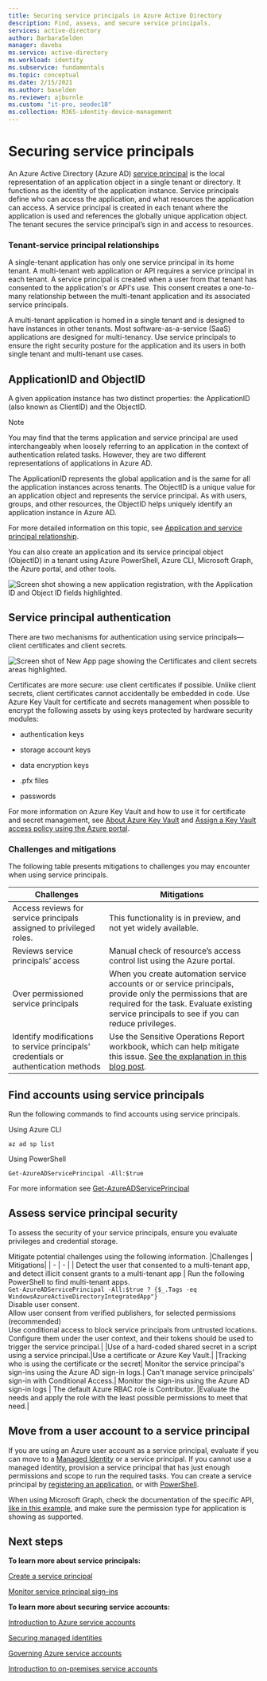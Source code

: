 ```yaml
---
title: Securing service principals in Azure Active Directory
description: Find, assess, and secure service principals.
services: active-directory
author: BarbaraSelden
manager: daveba
ms.service: active-directory
ms.workload: identity
ms.subservice: fundamentals
ms.topic: conceptual
ms.date: 2/15/2021
ms.author: baselden
ms.reviewer: ajburnle
ms.custom: "it-pro, seodec18"
ms.collection: M365-identity-device-management
---
```


# Securing service principals

An Azure Active Directory (Azure AD) [service principal](../develop/app-objects-and-service-principals.md) is the local representation of an application object in a single tenant or directory.  ‎It functions as the identity of the application instance. Service principals define who can access the application, and what resources the application can access. A service principal is created in each tenant where the application is used and references the globally unique application object. The tenant secures the service principal’s sign in and access to resources.  

### Tenant-service principal relationships
A single-tenant application has only one service principal in its home tenant. A multi-tenant web application or API requires a service principal in each tenant. A service principal is created when a user from that tenant has consented to the application's or API's use. ​This consent creates a one-to-many relationship between the multi-tenant application and its associated service principals.

A multi-tenant application is homed in a single tenant and is designed to have instances in other tenants. Most software-as-a-service (SaaS) applications are designed for multi-tenancy. 
Use service principals to ensure the right security posture for the application and its users in both single tenant and multi-tenant use cases.

## ApplicationID and ObjectID

A given application instance has two distinct properties: the ApplicationID (also known as ClientID) and the ObjectID.

> [!NOTE] 
> You may find that the terms application and service principal are used interchangeably when loosely referring to an application in the context of authentication related tasks. However, they are two different representations of applications in Azure AD.
 

The ApplicationID represents the global application and is the same for all the application instances across tenants. The ObjectID is a unique value for an application object and represents the service principal. As with users, groups, and other resources, the ObjectID helps uniquely identify an application instance in Azure AD.

​​For more detailed information on this topic, see [Application and service principal relationship](../develop/app-objects-and-service-principals.md).

You can also create an application and its service principal object (ObjectID) in a tenant using Azure PowerShell, Azure CLI, Microsoft Graph, the Azure portal, and other tools. 

![Screen shot showing a new application registration, with the Application ID and Object ID fields highlighted.](./media/securing-service-accounts/secure-principal-image-1.png)

## Service principal authentication

There are two mechanisms for authentication using service principals—client certificates and client secrets. 

![ Screen shot of New App page showing the Certificates and client secrets areas highlighted.](./media/securing-service-accounts/secure-principal-certificates.png)

​Certificates are more secure: use client certificates if possible. Unlike client secrets, client certificates cannot accidentally be embedded in code. Use Azure Key Vault for certificate and secrets management when possible to encrypt the following assets by using keys protected by hardware security modules:

* authentication keys

* storage account keys

* data encryption keys

* .pfx files

* passwords 

For more information on Azure Key Vault and how to use it for certificate and secret management, see 
[About Azure Key Vault](../../key-vault/general/overview.md) and [Assign a Key Vault access policy using the Azure portal](../../key-vault/general/assign-access-policy-portal.md). 

 ### Challenges and mitigations
The following table presents mitigations to challenges you may encounter when using service principals.


| Challenges​| Mitigations​ |
| - | - |
| Access reviews for service principals​ assigned to privileged roles.| This functionality is in preview, and not yet widely available. |
| Reviews service principals’ access| Manual check of resource’s access control list using the Azure portal. |
| Over permissioned service principals| When you create automation service accounts or or service principals, provide only the permissions that are required for the task. Evaluate existing service principals to see if you can reduce privileges. |
|Identify modifications to service principals' credentials or authentication methods |Use the Sensitive Operations Report workbook, which can help mitigate this issue. [See the explanation in this blog post](https://techcommunity.microsoft.com/t5/azure-active-directory-identity/azure-ad-workbook-to-help-you-assess-solorigate-risk/ba-p/2010718).|

## Find accounts using service principals
Run the following commands to find accounts using service principals.

Using Azure CLI


`az ad sp list`

Using PowerShell

`Get-AzureADServicePrincipal -All:$true` 


For more information see [Get-AzureADServicePrincipal](/powershell/module/azuread/get-azureadserviceprincipal)

## Assess service principal security

To assess the security of your service principals, ensure you evaluate privileges and credential storage.

Mitigate potential challenges using the following information.
|Challenges | Mitigations|
| - | - |
| Detect the user that consented to a multi-tenant app​, and detect illicit consent grants to a multi-tenant app | Run the following PowerShell to find multi-tenant apps.<br>`Get-AzureADServicePrincipal -All:$true ? {$_.Tags -eq WindowsAzureActiveDirectoryIntegratedApp"}`<br>Disable user consent. ​<br>Allow user consent from verified publishers, for selected permissions (recommended) <br> Use conditional access to block service principals from untrusted locations. Configure them under the user context, and their tokens should be used to trigger the service principal.|
|Use of a hard-coded shared secret in a script using a service principal.|Use a certificate or Azure Key Vault​.|
|Tracking who is using the certificate or the secret​| Monitor the service principal's sign-ins using the Azure AD sign-in logs.|
Can't manage service principals' sign-in with Conditional Access.| Monitor the sign-ins using the Azure AD sign-in logs
| The default Azure RBAC role is Contributor​. |Evaluate the needs and apply the role with the least possible permissions to meet that need.|

## Move from a user account to a service principal​  
‎If you are using an Azure user account as a service principal, evaluate if you can move to a [Managed Identity](../../app-service/overview-managed-identity.md?tabs=dotnet) or a service principal. If you cannot use a managed identity, provision a service principal that has just enough permissions and scope to run the required tasks. You can create a service principal by [registering an application](../develop/howto-create-service-principal-portal.md), or with [PowerShell](../develop/howto-authenticate-service-principal-powershell.md).

When using Microsoft Graph, check the documentation of the specific API, [like in this example](/powershell/azure/create-azure-service-principal-azureps), ‎and make sure the permission type for application is showing as supported.

## Next steps

**To learn more about service principals:**

[Create a service principal](../develop/howto-create-service-principal-portal.md)

 [Monitor service principal sign-ins](../reports-monitoring/concept-sign-ins.md#sign-ins-report)

**To learn more about securing service accounts:**

[Introduction to Azure service accounts](service-accounts-introduction-azure.md)

[Securing managed identities](service-accounts-managed-identities.md)

[Governing Azure service accounts](service-accounts-governing-azure.md)

[Introduction to on-premises service accounts](service-accounts-on-premises.md)